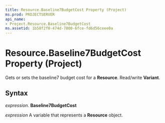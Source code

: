```yaml
---
title: Resource.Baseline7BudgetCost Property (Project)
ms.prod: PROJECTSERVER
api_name:
- Project.Resource.Baseline7BudgetCost
ms.assetid: 1b58f2f0-474d-7800-6fce-fd6d56ceee0a
---
```



# Resource.Baseline7BudgetCost Property (Project)

Gets or sets the baseline7 budget cost for a  **Resource**. Read/write **Variant**.


## Syntax

 _expression_. **Baseline7BudgetCost**

 _expression_ A variable that represents a **Resource** object.


